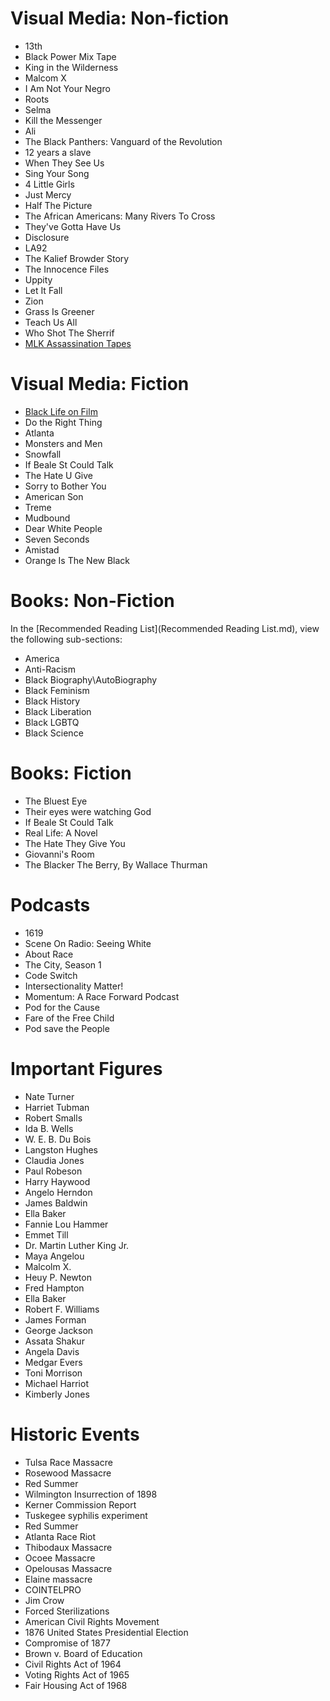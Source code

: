 # Visual Media: Non-fiction
- 13th
- Black Power Mix Tape
- King in the Wilderness
- Malcom X
- I Am Not Your Negro
- Roots
- Selma
- Kill the Messenger
- Ali
- The Black Panthers: Vanguard of the Revolution
- 12 years a slave
- When They See Us
- Sing Your Song
- 4 Little Girls
- Just Mercy
- Half The Picture
- The African Americans: Many Rivers To Cross
- They've Gotta Have Us
- Disclosure
- LA92
- The Kalief Browder Story
- The Innocence Files
- Uppity
- Let It Fall
- Zion
- Grass Is Greener
- Teach Us All
- Who Shot The Sherrif
- [MLK Assassination Tapes](https://www.smithsonianchannel.com/details/show/mlk-the-assassination-tapes)

# Visual Media: Fiction
- [Black Life on Film](https://letterboxd.com/adam_davie/list/black-life-on-film/)
- Do the Right Thing
- Atlanta
- Monsters and Men
- Snowfall
- If Beale St Could Talk
- The Hate U Give
- Sorry to Bother You
- American Son
- Treme
- Mudbound
- Dear White People
- Seven Seconds
- Amistad
- Orange Is The New Black

# Books: Non-Fiction  
In the [Recommended Reading List](Recommended Reading List.md), view the following sub-sections:
- America
- Anti-Racism
- Black Biography\AutoBiography
- Black Feminism
- Black History
- Black Liberation
- Black LGBTQ
- Black Science

# Books: Fiction
- The Bluest Eye
- Their eyes were watching God
- If Beale St Could Talk
- Real Life: A Novel
- The Hate They Give You
- Giovanni's Room
- The Blacker The Berry, By Wallace Thurman

# Podcasts
- 1619
- Scene On Radio: Seeing White
- About Race
- The City, Season 1
- Code Switch
- Intersectionality Matter!
- Momentum: A Race Forward Podcast
- Pod for the Cause
- Fare of the Free Child
- Pod save the People

# Important Figures
- Nate Turner
- Harriet Tubman
- Robert Smalls
- Ida B. Wells
- W. E. B. Du Bois
- Langston Hughes
- Claudia Jones
- Paul Robeson
- Harry Haywood
- Angelo Herndon
- James Baldwin
- Ella Baker
- Fannie Lou Hammer
- Emmet Till
- Dr. Martin Luther King Jr.
- Maya Angelou
- Malcolm X.
- Heuy P. Newton
- Fred Hampton
- Ella Baker
- Robert F. Williams
- James Forman
- George Jackson
- Assata Shakur
- Angela Davis
- Medgar Evers
- Toni Morrison
- Michael Harriot
- Kimberly Jones

# Historic Events
- Tulsa Race Massacre
- Rosewood Massacre  
- Red Summer
- Wilmington Insurrection of 1898
- Kerner Commission Report
- Tuskegee syphilis experiment
- Red Summer
- Atlanta Race Riot
- Thibodaux Massacre
- Ocoee Massacre
- Opelousas Massacre
- Elaine massacre
- COINTELPRO
- Jim Crow
- Forced Sterilizations
- American Civil Rights Movement 
- 1876 United States Presidential Election
- Compromise of 1877
- Brown v. Board of Education
- Civil Rights Act of 1964
- Voting Rights Act of 1965
- Fair Housing Act of 1968
